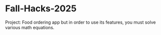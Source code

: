 # Fall-Hacks-2025

Project: Food ordering app but in order to use its features, you must solve various math equations.
